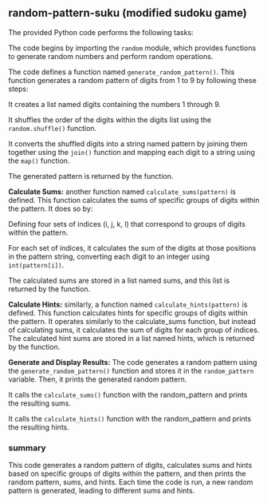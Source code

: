 ## random-pattern-suku (modified sudoku game)

The provided Python code performs the following tasks:

The code begins by importing the `random` module, which provides functions to generate random numbers and perform random operations.

The code defines a function named `generate_random_pattern()`. This function generates a random pattern of digits from 1 to 9 by following these steps:

It creates a list named digits containing the numbers 1 through 9.

It shuffles the order of the digits within the digits list using the `random.shuffle()` function.

It converts the shuffled digits into a string named pattern by joining them together using the `join()` function and mapping each digit to a string using the `map()` function.

The generated pattern is returned by the function.

**Calculate Sums:** another function named `calculate_sums(pattern)` is defined. This function calculates the sums of specific groups of digits within the pattern. It does so by:

Defining four sets of indices (i, j, k, l) that correspond to groups of digits within the pattern.

For each set of indices, it calculates the sum of the digits at those positions in the pattern string, converting each digit to an integer using `int(pattern[i])`.

The calculated sums are stored in a list named sums, and this list is returned by the function.

**Calculate Hints:** similarly, a function named `calculate_hints(pattern)` is defined. This function calculates hints for specific groups of digits within the pattern. It operates similarly to the calculate_sums function, but instead of calculating sums, it calculates the sum of digits for each group of indices. The calculated hint sums are stored in a list named hints, which is returned by the function.

**Generate and Display Results:** The code generates a random pattern using the `generate_random_pattern()` function and stores it in the `random_pattern` variable. Then, it prints the generated random pattern.

It calls the `calculate_sums()` function with the random_pattern and prints the resulting sums.

It calls the `calculate_hints()` function with the random_pattern and prints the resulting hints.

### summary
This code generates a random pattern of digits, calculates sums and hints based on specific groups of digits within the pattern, and then prints the random pattern, sums, and hints. Each time the code is run, a new random pattern is generated, leading to different sums and hints.
